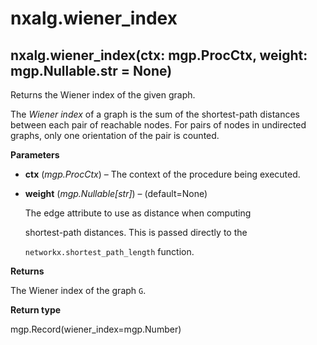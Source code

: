 # nxalg.wiener\_index

## nxalg.wiener\_index\(ctx: mgp.ProcCtx, weight: mgp.Nullable.str = None\)

Returns the Wiener index of the given graph.

The _Wiener index_ of a graph is the sum of the shortest-path distances between each pair of reachable nodes. For pairs of nodes in undirected graphs, only one orientation of the pair is counted.

**Parameters**

* **ctx** \(_mgp.ProcCtx_\) – The context of the procedure being executed.
* **weight** \(_mgp.Nullable\[str\]_\) – \(default=None\)

  The edge attribute to use as distance when computing

  shortest-path distances. This is passed directly to the

  `networkx.shortest_path_length` function.

**Returns**

The Wiener index of the graph `G`.

**Return type**

mgp.Record\(wiener\_index=mgp.Number\)

